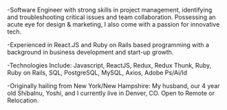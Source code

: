 

-Software Engineer with strong skills in project management, identifying and troubleshooting critical issues and team collaboration. Possessing an acute eye for design & marketing, I also come with a passion for innovative tech. 

-Experienced in React.JS and Ruby on Rails based programming with a background in business development and start-up growth.

-Technologies Include: Javascript, ReactJS, Redux, Redux Thunk, Ruby, Ruby on Rails, SQL, PostgreSQL, MySQL, Axios, Adobe Ps/Ai/Id

-Originally hailing from New York/New Hampshire: My husband, our 4 year old ShibaInu, Yoshi, and I currently live in Denver, CO. Open to Remote or Relocation.               
